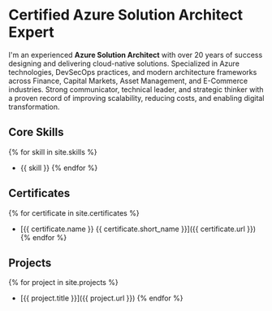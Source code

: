 # Certified Azure Solution Architect Expert

I'm an experienced **Azure Solution Architect** with over 20 years of success designing and delivering cloud-native solutions. Specialized in Azure technologies, DevSecOps practices, and modern architecture frameworks across Finance, Capital Markets, Asset Management, and E-Commerce industries. Strong communicator, technical leader, and strategic thinker with a proven record of improving scalability, reducing costs, and enabling digital transformation.

## Core Skills

{% for skill in site.skills %}
* {{ skill }}
{% endfor %}

## Certificates

{% for certificate in site.certificates %}
* [{{ certificate.name }} {{ certificate.short_name }}]({{ certificate.url }})
{% endfor %}

## Projects
{% for project in site.projects %}
*    [{{ project.title }}]({{ project.url }})
{% endfor %}